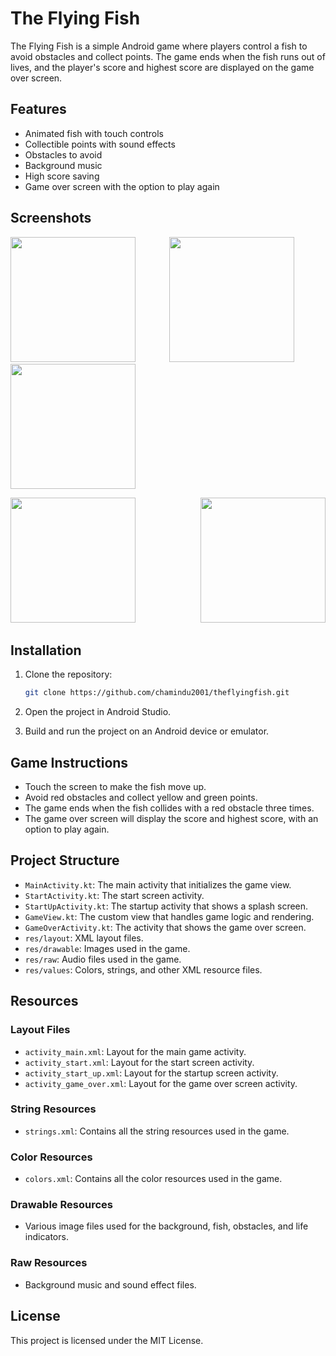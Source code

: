 # The Flying Fish

The Flying Fish is a simple Android game where players control a fish to avoid obstacles and collect points. The game ends when the fish runs out of lives, and the player's score and highest score are displayed on the game over screen.

## Features

- Animated fish with touch controls
- Collectible points with sound effects
- Obstacles to avoid
- Background music
- High score saving
- Game over screen with the option to play again

## Screenshots

<p align="center">
  <img src="https://github.com/chamindu2001/Android-Game-App/assets/127916715/06872a8c-4bc3-49e8-ba0e-b1cb16a9e095" width="200" style="margin-right: 50px;" />
  <img src="https://github.com/chamindu2001/Android-Game-App/assets/127916715/9adc3a6b-fa8a-4dae-9db8-3aa8010d16d4" width="200" style="margin-right: 50px;" />
  <img src="https://github.com/chamindu2001/Android-Game-App/assets/127916715/2cf33ecc-d3cb-406d-912e-682f18c1dd3f" width="200" style="margin-right: 500px;" />
</p>
<p align="center">
  <img src="https://github.com/chamindu2001/Android-Game-App/assets/127916715/5f945bcb-a523-4ae2-9515-b055c1113974" width="200" style="margin-right: 100px;" />
  <img src="https://github.com/chamindu2001/Android-Game-App/assets/127916715/7fa807ac-cc27-4ef9-8a14-c555a53c8365" width="200" />
</p>

## Installation

1. Clone the repository:
    ```bash
    git clone https://github.com/chamindu2001/theflyingfish.git
    ```

2. Open the project in Android Studio.

3. Build and run the project on an Android device or emulator.

## Game Instructions

- Touch the screen to make the fish move up.
- Avoid red obstacles and collect yellow and green points.
- The game ends when the fish collides with a red obstacle three times.
- The game over screen will display the score and highest score, with an option to play again.

## Project Structure

- `MainActivity.kt`: The main activity that initializes the game view.
- `StartActivity.kt`: The start screen activity.
- `StartUpActivity.kt`: The startup activity that shows a splash screen.
- `GameView.kt`: The custom view that handles game logic and rendering.
- `GameOverActivity.kt`: The activity that shows the game over screen.
- `res/layout`: XML layout files.
- `res/drawable`: Images used in the game.
- `res/raw`: Audio files used in the game.
- `res/values`: Colors, strings, and other XML resource files.

## Resources

### Layout Files

- `activity_main.xml`: Layout for the main game activity.
- `activity_start.xml`: Layout for the start screen activity.
- `activity_start_up.xml`: Layout for the startup screen activity.
- `activity_game_over.xml`: Layout for the game over screen activity.

### String Resources

- `strings.xml`: Contains all the string resources used in the game.

### Color Resources

- `colors.xml`: Contains all the color resources used in the game.

### Drawable Resources

- Various image files used for the background, fish, obstacles, and life indicators.

### Raw Resources

- Background music and sound effect files.

## License

This project is licensed under the MIT License.
